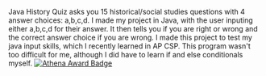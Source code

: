 Java History Quiz asks you 15 historical/social studies questions with 4 answer choices: a,b,c,d. I made my project in Java, with the user inputing either a,b,c,d for their answer. It then tells you if you are right or wrong and the correct answer choice if you are wrong. I made this project to test my java input skills, which I recently learned in AP CSP. This program wasn't too difficult for me, although I did have to learn if and else conditionals myself.
[![Athena Award Badge](https://img.shields.io/endpoint?url=https%3A%2F%2Faward.athena.hackclub.com%2Fapi%2Fbadge)](https://award.athena.hackclub.com?utm_source=readme)
